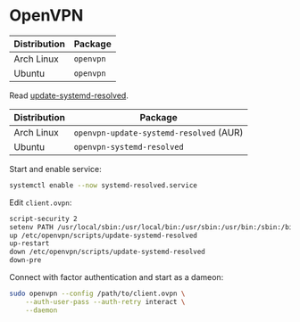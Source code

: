# OpenVPN

| Distribution | Package   |
| ------------ | --------- |
| Arch Linux   | `openvpn` |
| Ubuntu       | `openvpn` |

Read [update-systemd-resolved](https://github.com/jonathanio/update-systemd-resolved).

| Distribution | Package                                 |
| ------------ | --------------------------------------- |
| Arch Linux   | `openvpn-update-systemd-resolved` (AUR) |
| Ubuntu       | `openvpn-systemd-resolved`              |

Start and enable service:

```sh
systemctl enable --now systemd-resolved.service
```

Edit `client.ovpn`:

```txt
script-security 2
setenv PATH /usr/local/sbin:/usr/local/bin:/usr/sbin:/usr/bin:/sbin:/bin
up /etc/openvpn/scripts/update-systemd-resolved
up-restart
down /etc/openvpn/scripts/update-systemd-resolved
down-pre
```

Connect with factor authentication and start as a dameon:

```sh
sudo openvpn --config /path/to/client.ovpn \
    --auth-user-pass --auth-retry interact \
    --daemon
```
